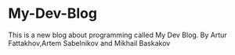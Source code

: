 
# My-Dev-Blog
This is a new blog about programming called My Dev Blog. By Artur Fattakhov,Artem Sabelnikov and Mikhail Baskakov
